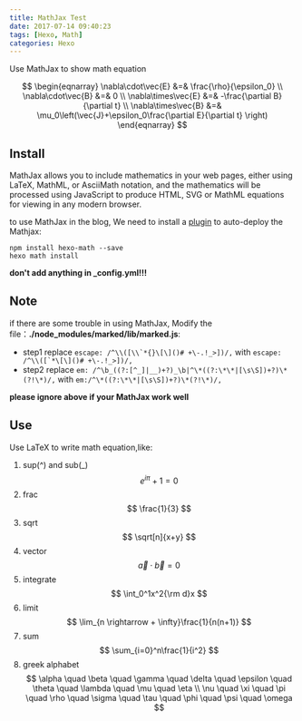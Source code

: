 ```yaml
---
title: MathJax Test
date: 2017-07-14 09:40:23
tags: [Hexo, Math]
categories: Hexo
---
```


Use MathJax to show math equation
<!--more-->
$$
\begin{eqnarray}
\nabla\cdot\vec{E} &=& \frac{\rho}{\epsilon_0} \\
\nabla\cdot\vec{B} &=& 0 \\
\nabla\times\vec{E} &=& -\frac{\partial B}{\partial t} \\
\nabla\times\vec{B} &=& \mu_0\left(\vec{J}+\epsilon_0\frac{\partial E}{\partial t} \right)
\end{eqnarray}
$$

## Install
MathJax allows you to include mathematics in your web pages, either using LaTeX, MathML, or AsciiMath notation, and the mathematics will be processed using JavaScript to produce HTML, SVG or MathML equations for viewing in any modern browser.

to use MathJax in the blog, We need to install a [plugin](https://github.com/hexojs/hexo-math) to auto-deploy the Mathjax:
```
npm install hexo-math --save
hexo math install
```
**don't add anything in _config.yml!!!**

## Note
if there are some trouble in using MathJax, Modify the file：**./node_modules/marked/lib/marked.js**:
* step1
replace
``escape: /^\\([\\`*{}\[\]()# +\-.!_>])/,``
with
``escape: /^\\([`*\[\]()# +\-.!_>])/,``
* step2
replace
``em: /^\b_((?:[^_]|__)+?)_\b|^\*((?:\*\*|[\s\S])+?)\*(?!\*)/,``
with
``em:/^\*((?:\*\*|[\s\S])+?)\*(?!\*)/,``

**please ignore above if your MathJax work well**

## Use
Use LaTeX to write math equation,like:
1. sup(^) and sub(_)
$$ e^{i\pi}+1=0 $$
2. frac
$$ \frac{1}{3} $$
3. sqrt
$$ \sqrt[n]{x+y} $$
4. vector
$$ \vec{a}\cdot\vec{b} = 0 $$
5. integrate
$$ \int_0^1x^2{\rm d}x $$
6. limit
$$ \lim_{n \rightarrow + \infty}\frac{1}{n(n+1)} $$
7. sum
$$ \sum_{i=0}^n\frac{1}{i^2} $$
8. greek alphabet
$$
\alpha \quad \beta \quad \gamma \quad \delta \quad \epsilon \quad \theta \quad \lambda \quad
\mu \quad \eta \\
\nu \quad \xi \quad \pi \quad \rho \quad \sigma \quad \tau \quad \phi \quad \psi \quad \omega
$$


